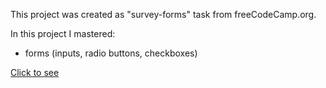 This project was created as "survey-forms" task from freeCodeCamp.org. 

In this project I mastered:
* forms (inputs, radio buttons, checkboxes)

[Click to see](https://katerynalikhvar.github.io/Hotel-survey-form/)
